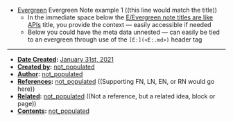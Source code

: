 - [Evergreen](<Evergreen.md>) Evergreen Note example 1 ((this line would match the title))
    - In the immediate space below the [E/Evergreen note titles are like APIs](<E/Evergreen note titles are like APIs.md>) title, you provide the context — easily accessible if needed
    - Below you could have the meta data unnested — can easily be tied to an evergreen through use of the `[E:](<E:.md>)` header tag
- ---
- **[Date Created](<Date Created.md>):** [January 31st, 2021](<January 31st, 2021.md>)
- **[Created by](<Created by.md>):** [not_populated](<not_populated.md>)
- **[Author](<Author.md>):** [not_populated](<not_populated.md>)
- **[References](<References.md>):** [not_populated](<not_populated.md>) ((Supporting FN, LN, EN, or RN would go here))
- **[Related](<Related.md>):** [not_populated](<not_populated.md>) ((Not a reference, but a related idea, block or page))
- **[Contents](<Contents.md>):** [not_populated](<not_populated.md>)

